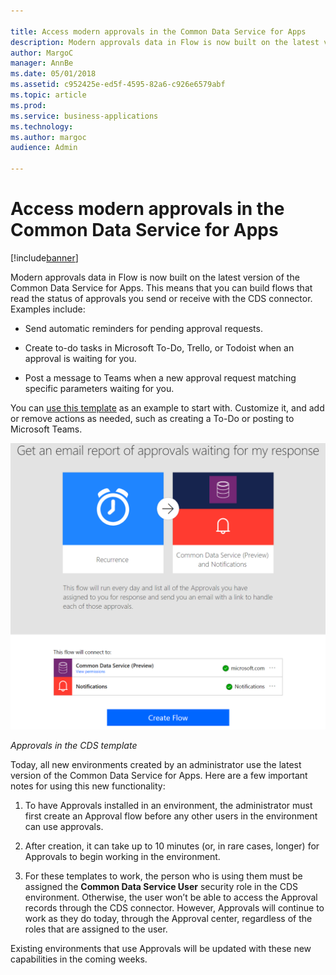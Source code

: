 ```yaml
---

title: Access modern approvals in the Common Data Service for Apps
description: Modern approvals data in Flow is now built on the latest version of the Common Data Service for Apps.
author: MargoC
manager: AnnBe
ms.date: 05/01/2018
ms.assetid: c952425e-ed5f-4595-82a6-c926e6579abf
ms.topic: article
ms.prod: 
ms.service: business-applications
ms.technology: 
ms.author: margoc
audience: Admin

---
```

#  Access modern approvals in the Common Data Service for Apps




[!include[banner](../../../includes/banner.md)]

Modern approvals data in Flow is now built on the latest version of the Common
Data Service for Apps. This means that you can build flows that read the status
of approvals you send or receive with the CDS connector. Examples include:

-   Send automatic reminders for pending approval requests.

-   Create to-do tasks in Microsoft To-Do, Trello, or Todoist when an approval
    is waiting for you.

-   Post a message to Teams when a new approval request matching specific
    parameters waiting for you.

You can [use this
template](https://flow.microsoft.com/galleries/public/templates/33d7ad77f610418d8cf3d61fe39fd507/get-an-email-report-of-approvals-waiting-for-my-response/)
as an example to start with. Customize it, and add or remove actions as needed,
such as creating a To-Do or posting to Microsoft Teams.



![Approvals in the CDS template](media/access-modern-approvals-the-common-data-service-apps-1.png "Approvals in the CDS template")
<!-- Picture 2 -->


*Approvals in the CDS template*

Today, all new environments created by an administrator use the latest version
of the Common Data Service for Apps. Here are a few important notes for using
this new functionality:

1.  To have Approvals installed in an environment, the administrator must first
    create an Approval flow before any other users in the environment can use
    approvals.

2.  After creation, it can take up to 10 minutes (or, in rare cases, longer) for
    Approvals to begin working in the environment.

3.  For these templates to work, the person who is using them must be assigned
    the **Common Data Service User** security role in the CDS environment.
    Otherwise, the user won’t be able to access the Approval records through the
    CDS connector. However, Approvals will continue to work as they do today,
    through the Approval center, regardless of the roles that are assigned to
    the user.

Existing environments that use Approvals will be updated with these new
capabilities in the coming weeks.
